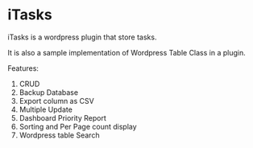 # iTasks

iTasks is a wordpress plugin that store tasks. 

It is also a sample implementation of Wordpress Table Class in a plugin.

Features:

1. CRUD
2. Backup Database
3. Export column as CSV
4. Multiple Update
5. Dashboard Priority Report
6. Sorting and Per Page count display
7. Wordpress table Search

